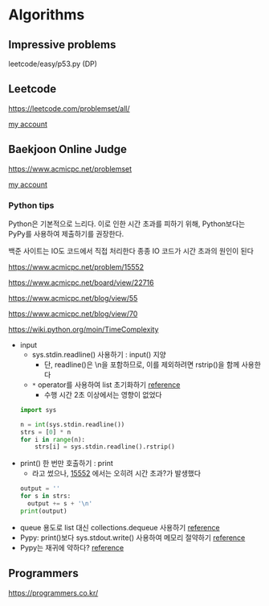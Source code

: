 # Algorithms

## Impressive problems

leetcode/easy/p53.py (DP)

## Leetcode

https://leetcode.com/problemset/all/

[my account](https://leetcode.com/hojongs/)

## Baekjoon Online Judge

https://www.acmicpc.net/problemset

[my account](https://www.acmicpc.net/user/ssaemo)

### Python tips

Python은 기본적으로 느리다. 이로 인한 시간 초과를 피하기 위해, Python보다는 PyPy를 사용하여 제출하기를 권장한다.

백준 사이트는 IO도 코드에서 직접 처리한다 종종 IO 코드가 시간 초과의 원인이 된다

https://www.acmicpc.net/problem/15552

https://www.acmicpc.net/board/view/22716

https://www.acmicpc.net/blog/view/55

https://www.acmicpc.net/blog/view/70

https://wiki.python.org/moin/TimeComplexity

- input
    - sys.stdin.readline() 사용하기 : input() 지양
        - 단, readline()은 \n을 포함하므로, 이를 제외하려면 rstrip()을 함께 사용한다
    - `*` operator를 사용하여 list 초기화하기
      [reference](https://www.geeksforgeeks.org/python-which-is-faster-to-initialize-lists/)
        - 수행 시간 2초 이상에서는 영향이 없었다
    ```python
    import sys

    n = int(sys.stdin.readline())
    strs = [0] * n
    for i in range(n):
        strs[i] = sys.stdin.readline().rstrip()
    ```
- print() 한 번만 호출하기 : print
    - 라고 썼으나, [15552](https://www.acmicpc.net/problem/15552) 에서는 오히려 시간 초과?가 발생했다
    ```python
    output = ''
    for s in strs:
      output += s + '\n'
    print(output)
    ```
- queue 용도로 list 대신 collections.dequeue 사용하기 [reference](https://www.acmicpc.net/blog/view/70)
- Pypy: print()보다 sys.stdout.write() 사용하여 메모리 절약하기 [reference](https://www.acmicpc.net/blog/view/70)
- Pypy는 재귀에 약하다? [reference](https://www.acmicpc.net/blog/view/70)

## Programmers

https://programmers.co.kr/
